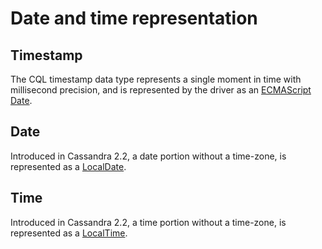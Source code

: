 # Date and time representation

## Timestamp 

The CQL timestamp data type represents a single moment in time with millisecond precision, and is represented by the
driver as an [ECMAScript Date][date].

## Date 

Introduced in Cassandra 2.2, a date portion without a time-zone, is represented as a [LocalDate][localdate-api].

## Time 

Introduced in Cassandra 2.2, a time portion without a time-zone, is represented as a [LocalTime][localtime-api].

[date]: https://developer.mozilla.org/en/docs/Web/JavaScript/Reference/Global_Objects/Date
[localdate-api]: http://docs.datastax.com/en/drivers/nodejs/3.0/module-types-LocalDate.html
[localtime-api]: http://docs.datastax.com/en/drivers/nodejs/3.0/module-types-LocalTime.html